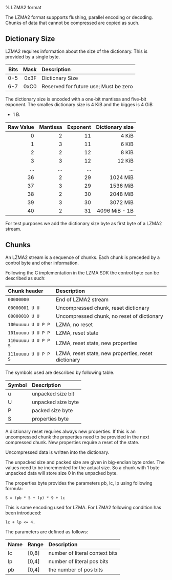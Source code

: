 % LZMA2 format

The LZMA2 format suppports flushing, parallel encoding or decoding.
Chunks of data that cannot be compressed are copied as such.

## Dictionary Size

LZMA2 requires information about the size of the dictionary. This is
provided by a single byte. 

Bits | Mask | Description
----:|-----:|:------------------------------------------------
 0-5 | 0x3F | Dictionary Size
 6-7 | 0xC0 | Reserved for future use; Must be zero

The dictionary size is encoded with a one-bit mantissa and five-bit
exponent. The smalles dictionary size is 4 KiB and the bigges is 4 GiB
- 1 B.

|Raw Value | Mantissa | Exponent | Dictionary size|
|---------:|---------:|---------:|---------------:|
|        0 |        2 |       11 |          4 KiB |
|        1 |        3 |       11 |          6 KiB |
|        2 |        2 |       12 |          8 KiB |
|        3 |        3 |       12 |         12 KiB |
|      ... |      ... |      ... |            ... |
|       36 |        2 |       29 |       1024 MiB |
|       37 |        3 |       29 |       1536 MiB |
|       38 |        2 |       30 |       2048 MiB |
|       39 |        3 |       30 |       3072 MiB |
|       40 |        2 |       31 |  4096 MiB - 1B |

For test purposes we add the dictionary size byte as first byte of a
LZMA2 stream.

## Chunks

An LZMA2 stream is a sequence of chunks. Each chunk is preceded by a
control byte and other information.

Following the C implementation in the LZMA SDK the control byte can be
described as such:

Chunk header         | Description
:------------------- | :--------------------------------------------------
`00000000`           | End of LZMA2 stream
`00000001 U U`       | Uncompressed chunk, reset dictionary
`00000010 U U`       | Uncompressed chunk, no reset of dictionary
`100uuuuu U U P P`   | LZMA, no reset
`101uuuuu U U P P`   | LZMA, reset state
`110uuuuu U U P P S` | LZMA, reset state, new properties
`111uuuuu U U P P S` | LZMA, reset state, new properties, reset dictionary

The symbols used are described by following table.

Symbol | Description
:----- | :-----------------
u      | unpacked size bit
U      | unpacked size byte
P      | packed size byte
S      | properties byte

A dictionary reset requires always new properties. If this is an
uncompressed chunk the properties need to be provided in the next
compressed chunk. New properties require a reset of the state.

Uncompressed data is written into the dictionary.

The unpacked size and packed size are given in big-endian byte order.
The values need to be incremented for the actual size. So a chunk with 1
byte unpacked data will store size 0 in the unpacked byte.

The properties byte provides the parameters pb, lc, lp using following
formula:

    S = (pb * 5 + lp) * 9 + lc

This is same encoding used for LZMA. For LZMA2 following condition has
been introduced:

    lc + lp <= 4.

The parameters are defined as follows:

Name  | Range  | Description
:---- | :----- | :------------------------------
lc    | [0,8]  | number of literal context bits
lp    | [0,4]  | number of literal pos bits
pb    | [0,4]  | the number of pos bits


